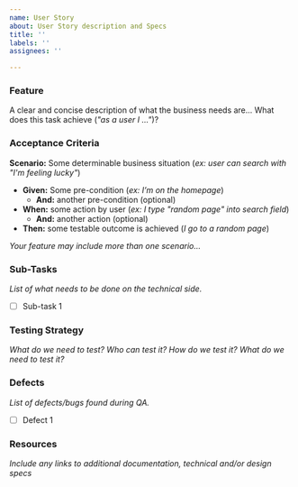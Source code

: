 ```yaml
---
name: User Story
about: User Story description and Specs
title: ''
labels: ''
assignees: ''

---
```


### Feature

A clear and concise description of what the business needs are... What does this task achieve (_"as a user I ..."_)?

### Acceptance Criteria

**Scenario:** Some determinable business situation (_ex: user can search with "I'm feeling lucky"_)
  - **Given:** Some pre-condition (_ex: I’m on the homepage_)
    - **And:** another pre-condition (optional)
  - **When:** some action by user (_ex: I type "random page" into search field_)
    - **And:** another action (optional)
  - **Then:** some testable outcome is achieved (_I go to a random page_)

_Your feature may include more than one scenario…_

### Sub-Tasks
_List of what needs to be done  on the technical side._
- [ ] Sub-task 1

### Testing Strategy
_What do we need to test? Who can test it? How do we test it? What do we need to test it?_

### Defects
_List of defects/bugs found during QA._
- [ ] Defect 1

### Resources

_Include any links to additional documentation, technical and/or design specs_
